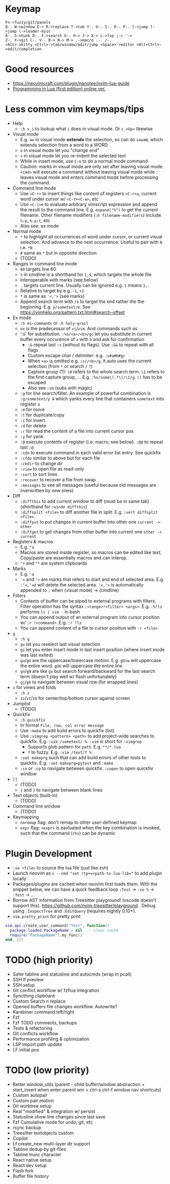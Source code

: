 # Keymap

```
Fn->fuzzy/git/panels
Q-. W->window E-> R->replace T->tab Y-. U-. I-. O-. P-. [->jump ]->jump \->leader-misc
A-. S->hunk D-. F->search G-. H-> J-> K-> L->lsp ;-> '->
Z-. X->git C-. V-. B-> N-> M-> ,->macro .-. /-.
<Alt>->kitty <Ctrl>->tab/window/edit/jump <Space>->editor <Alt+Ctrl>->edit/completion
```

# Good resources

- https://neovimcraft.com/plugin/nanotee/nvim-lua-guide
- [Programming in Lua (first edition) online ver.](https://www.lua.org/pil/contents.html)

# Less common vim keymaps/tips

- Help
    - `:h v_i` to lookup what `i` does in visual mode. Or `c_<Up>` likewise
- Visual mode
    - E.g. `aw` in visual mode **extends** the selection, so can do `vawaW`, which extends selection from a word to a WORD
    - `o` in visual mode let you "change end"
    - `=` in visual mode let you re-indent the selected text
    - While in insert mode, use `C-o` to do a normal mode command
    - Caution: marks in visual mode are only set after leaving visual mode. `<cmd>` will execute a command without leaving visual mode while `:` leaves visual mode and enters command mode before processing the command.
- Command line mode
    - Use `<C-r>` to insert things like content of registers `<C-r>a`, current word under cursor w/ `<C-r><C-w>`, etc
    - Use `<C-\>e` to evaluate arbitrary vimscript expression and append the result to the command line. E.g. `expand("%")` to get the current filename. Other filename modifiers (`:h filename-modifiers`) include `%:p`, `%:p:t`, etc
    - Also see: ex mode
- Normal mode
    - `*` to highlight all occurrences of word under cursor, or current visual selection. And advance to the next occurrence. Useful to pair with `N` i.e. `*N`
    - `#` same as `*` but in opposite direction
    - (TODO)
- Ranges in command line mode
    - `60` targets line 60
    - `%` in cmdline is a shorthand for `1,$`, which targets the whole file
    - Interoperable with marks (see below)
    - `.` targets current line. Usually can be ignored e.g. `1` means `1,.`
    - Relative to target by e.g. `-1`, `+2`
    - `*` is same as `'<,'>` (see marks)
    - Append search term with `/e` to target the end rather the the beginning. E.g. `y/sometext/e`. See https://vimhelp.org/pattern.txt.html#search-offset
- Ex mode
    - `:h ex-commands` or `:h holy-grail`
    - `ex` is the predecessor of `vi`/`vim`. And commands such as 
    - ':s' for substitution. `:%s/<a>/<b>/gc` let you substitute in current buffer every occurence of `a` with `b` and ask for confirmation
        - `:&` repeat last `:s` (without its flags). Use `:&&` to repeat with all flags
        - Custom escape char / delimiter: e.g. `:s#a#b#gc`
        - When `<a>` is omitted e.g. `:s//<b>/g`, it auto uses the current selection (from `*` or search `/` `?`)
        - Capture gruop (?): `\0` refers to the whole search term. `\1` refers to the first capture group, ... E.g. `:%s/some\(.*\)/\1/g`. `()` has to be escaped
        - Also see `:sm` (subs with magic)
    - `:g` for line search/filter. An example of powerful combination is `:g/sometext/y A` which yanks every line that containers `sometext` into register `a`
    - `:m` for move
    - `:t` for duplicate/copy
    - `:i` for insert
    - `:d` for delete
    - `:r` for read the content of a file into current cursor pos
    - `:y` for yank
    - `:@` execute contents of register (i.e. macro; see below). `:@@` to repeat last `:@`
    - `:cdo` to execute command in each valid error list entry. See quickfix
    - `:cfdo` similar to above but for each file
    - `:chdir` to change dir
    - `:view` to open file as read-only
    - `:sort` to sort lines
    - `:recover` to recover a file from swap
    - `:messages` to see all messages (useful because old messages are overwritten by new ones)
- Diff
    - `:diffthis` to add current window to diff (must be in same tab) (shorthand for `:windo diffthis`)
    - `:diffsplit <file>` to diff another file in split. E.g. `:vert diffsplit <file>`
    - `:diffput` to put changes in current buffer into other one `current -> other`
    - `:diffget` to get changes from other buffer into current one `other -> current`
- Registers & macros
    - E.g. `"a`
    - Macros are stored inside register, so macros can be edited like text. Copy/paste are essentially macros and can interop.
    - `"+` and `"*` are system clipboards
- Marks
    - E.g. `'a`
    - `'<` and `'>` are marks that refers to start and end of selected area. E.g. `:'<,'>d` will delete the selected area. `'<,'>` is automatically appended to `:` when (visual mode) -> (cmdline)
- Filters
    - Contents of buffer can be piped to external programs with filters. Filter operation has the syntax `:<range>!<filter> <args>`. E.g. `:%!ls` performs `ls | vim -` in bash
    - You can append output of an external program into cursor position w/ `:r !<command>`. E.g. `:r !ls`
    - You can append content of a file to cursor position with `:r <file>`
- `g`
    - `:h g`
    - `gv` let you reselect last visual selection
    - `gi` let you enter insert mode in last insert position (where insert mode was last exited)
    - `gu`/`gU` are the uppercase/lowercase motion. E.g. `gUiw` will uppercase the entire word. `gUU` will uppercase the entire line
    - `gn`/`gN` are like `gv` but search forward/backward for the last search term (doesn't play well w/ flash unfortunately)
    - `gj`/`gk` to navigate between visual row (for wrapped lines)
- `z` for views and folds
    - `:h z`
    - `zz`/`zt`/`zb` for center/top/bottom cursor against screen
- Jumplist
    - (TODO)
- Quickfix
    - `:h quickfix`
    - In format `File, row, col error message`
    - Use `:make` to add build errors to quickfix (list)
    - Use `:vimgrep <pattern> <path>` to add project-wide searches to quickfix. E.g. `:vim /sometext/ %`. `:vim` is short for `:vimgrep`
        - Supports glob pattern for `path`. E.g. `**/*.lua`
        - `f` to fuzzy. E.g. `:vim /text/f %`
    - `:set makeprg` such that can add build errors of other tools to quickfix. E.g. `:set makeprg=pytest` and `:make`
    - `:cn` or `:cp` to navigate between quickfix. `:copen` to open quickfix window
- `[]`
    - (TODO)
    - `{` and `}` to navigate between blank lines
- Text objects (built-in)
    - (TODO)
- Command line window
    - (TODO)
- Keymapping
    - `noremap` flag: don't remap to other user-defined keymap
    - `expr` flag: `<expr>` is eavluated when the key combination is invoked, such that the command (`rhs`) can be dynamic

# Plugin Development

- `:so <file>` to source the lua file (just like zsh)
- Launch neovim as `v --cmd "set rtp+=<path-to-lua-lib>"` to add plugin locally
- Packages/plugins are cached when neovim first loads them. With the snippet below, we can have a quick feedback loop `:Test` -> `:so %` -> `:Test` -> ...
- Borrow AST information from Treesitter playground! (vscode doesn't support this). https://github.com/nvim-treesitter/playground . Debug using `:InspectTree` and `:EditQuery` (requires nightly 0.10+).
- `vim.pretty_print` for pretty print

```lua
vim.api.create_user_command("Test", function()
  package.loaded.PackageName = nil  -- clear cache
  require("PackageName").my_func()
end, {})
```

# TODO (high priority)

- Safer tabline and statusline and autocmds (wrap in pcall)
- SSH lf preview
- SSH setup
- Git conflict workflow w/ fzflua integration
- Syncthing clipboard
- Custom Search n replace
- Opened buffers file changes workflow. Autowrite?
- Karabiner command left/right
- Fzf
- Fzf TODO comments, backups
- Tests & refactoring
- Git conflicts workflow
- Performance profiling & optimization
- LSP import path update
- LF initial pos

# TODO (low priority)

- Better window_utils (parent - child buffer/window abstraction + start_insert when enter parent win + ctrl-s ctrl-f window nav shortcuts)
- Custom autopair
- Custom pair motion
- Git worktree setup
- Real "modified" & integration w/ persist
- Statusline show line changes since last save
- Fzf Cumulative mode for undo, git, etc
- rsync backup
- Treesitter textobjects custom
- Copilot
- Lf create_new multi-layer dir support
- Tabline dedup by git-files
- Tabline trunc character
- React native setup
- React dev setup
- Flash fork
- Buffer file history
